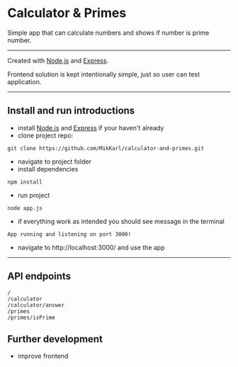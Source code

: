 # Calculator & Primes

Simple app that can calculate numbers and shows if number is prime number.

---

Created with [Node.js](https://nodejs.org/en/) and [Express](https://expressjs.com/).

Frontend solution is kept intentionally simple, just so user can test application.

---

## Install and run introductions

- install [Node.js](https://nodejs.org/en/) and [Express](https://expressjs.com/) if your haven't already
- clone project repo: 
```
git clone https://github.com/MikKarl/calculator-and-primes.git
```
- navigate to project folder
- install dependencies
```
npm install
```
- run project 
```
node app.js
```
- if everything work as intended you should see message in the terminal
```
App running and listening on port 3000!
```
- navigate to http://localhost:3000/ and use the app

---

## API endpoints

```
/
/calculator
/calculator/answer
/primes
/primes/isPrime
```

## Further development

- improve frontend
